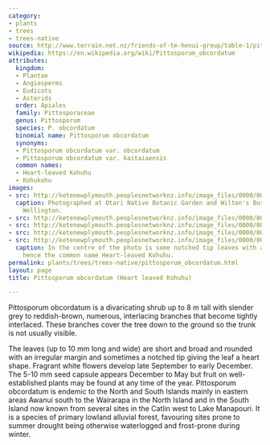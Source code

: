 ```yaml
---
category:
- plants
- trees
- trees-native
source: http://www.terrain.net.nz/friends-of-te-henui-group/table-1/pittosporum-obcordatum-heart-leaved-kohuhu.html
wikipedia: https://en.wikipedia.org/wiki/Pittosporum_obcordatum
attributes:
  kingdom:
  - Plantae
  - Angiosperms
  - Eudicots
  - Asterids
  order: Apiales
  family: Pittosporaceae
  genus: Pittosporum
  species: P. obcordatum
  binomial name: Pittosporum obcordatum
  synonyms:
  - Pittosporum obcordatum var. obcordatum
  - Pittosporum obcordatum var. kaitaiaensis
  common names:
  - Heart-leaved Kohuhu
  - Kohukohu
images:
- src: http://ketenewplymouth.peoplesnetworknz.info/image_files/0000/0005/1944/Pittosporum_obcordatum-002.JPG
  caption: Photographed at Otari Native Botanic Garden and Wilton's Bush Reserve.
    Wellington.
- src: http://ketenewplymouth.peoplesnetworknz.info/image_files/0000/0003/6199/1-Pittosporum_obcordatum__Heart-leaved_Kohuhu-002.JPG
- src: http://ketenewplymouth.peoplesnetworknz.info/image_files/0000/0003/6189/1-Pittosporum_obcordatum__Heart-leaved_Kohuhu-003.JPG
- src: http://ketenewplymouth.peoplesnetworknz.info/image_files/0000/0008/5388/Pittosporum_obcardatum-001.JPG
- src: http://ketenewplymouth.peoplesnetworknz.info/image_files/0000/0003/6194/1-Pittosporum_obcordatum__Heart-leaved_Kohuhu-004.JPG
  caption: In the centre of the photo is some notched tip leaves with a heart shape
    hence the common name Heart-leaved Kohuhu.
permalink: plants/trees/trees-native/pittosporum_obcordatum.html
layout: page
title: Pittosporum obcordatum (Heart leaved Kohuhu)

---
```

Pittosporum obcordatum is a divaricating shrub up to 8 m tall with slender grey to reddish-brown, numerous, interlacing branches that become tightly interlaced. These branches cover the tree down to the ground so the trunk is not usually visible.

The leaves (up to 10 mm long and wide) are short and broad and rounded with an irregular margin and sometimes a notched tip giving the leaf a heart shape. 
Fragrant white flowers develop late September to early December. 
The 5-10 mm seed capsule appears December to May but fruit on well-established plants may be found at any time of the year. 
Pittosporum obcordatum is endemic to the North and South Islands mainly in eastern areas Awanui south to the Wairarapa in the North Island and in the South Island now known from several sites in the Catlin west to Lake Manapouri. It is a species of primary lowland alluvial forest, favouring sites prone to summer drought being otherwise waterlogged and frost-prone during winter.
